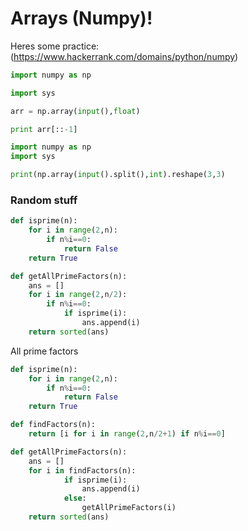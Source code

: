 # Arrays (Numpy)!

Heres some practice: (https://www.hackerrank.com/domains/python/numpy)

```Python
import numpy as np

import sys

arr = np.array(input(),float)

print arr[::-1]

import numpy as np
import sys

print(np.array(input().split(),int).reshape(3,3)
```

### Random stuff

```Python
def isprime(n):
    for i in range(2,n):
        if n%i==0:
            return False
    return True

def getAllPrimeFactors(n):
    ans = []
    for i in range(2,n/2):
        if n%i==0:
            if isprime(i):
                ans.append(i)
    return sorted(ans)

```

All prime factors

```Python
def isprime(n):
    for i in range(2,n):
        if n%i==0:
            return False
    return True

def findFactors(n):
    return [i for i in range(2,n/2+1) if n%i==0]

def getAllPrimeFactors(n):
    ans = []
    for i in findFactors(n):
            if isprime(i):
                ans.append(i)
            else:
                getAllPrimeFactors(i)
    return sorted(ans)
```
